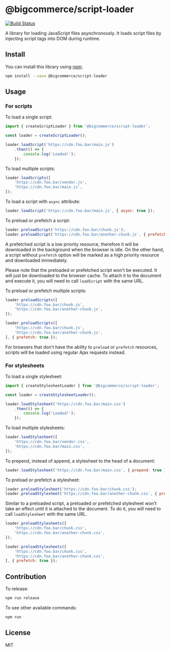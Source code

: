 # @bigcommerce/script-loader

[![Build Status](https://travis-ci.com/bigcommerce/script-loader-js.svg?token=pywwZy8zX1F5AzeQ9WpL&branch=master)](https://travis-ci.com/bigcommerce/script-loader-js)

A library for loading JavaScript files asynchronously. It loads script files by injecting script tags into DOM during runtime.

## Install

You can install this library using [npm](https://www.npmjs.com/get-npm).

```sh
npm install --save @bigcommerce/script-loader
```

## Usage

### For scripts

To load a single script:

```js
import { createScriptLoader } from '@bigcommerce/script-loader';

const loader = createScriptLoader();

loader.loadScript('https://cdn.foo.bar/main.js')
    .then(() => {
        console.log('Loaded!');
    });
```

To load multiple scripts:

```js
loader.loadScripts([
    'https://cdn.foo.bar/vendor.js',
    'https://cdn.foo.bar/main.js',
]);
```

To load a script with `async` attribute:

```js
loader.loadScript('https://cdn.foo.bar/main.js', { async: true });
```

To preload or prefetch a script:

```js
loader.preloadScript('https://cdn.foo.bar/chunk.js');
loader.preloadScript('https://cdn.foo.bar/another-chunk.js', { prefetch: true });
```

A prefetched script is a low priority resource, therefore it will be downloaded in the background when the browser is idle. On the other hand, a script without `prefetch` option will be marked as a high priority resource and downloaded immediately. 

Please note that the preloaded or prefetched script won't be executed. It will just be downloaded to the browser cache. To attach it to the document and execute it, you will need to call `loadScript` with the same URL.

To preload or prefetch multiple scripts:

```js
loader.preloadScripts([
    'https://cdn.foo.bar/chunk.js',
    'https://cdn.foo.bar/another-chunk.js',
]);

loader.preloadScripts([
    'https://cdn.foo.bar/chunk.js',
    'https://cdn.foo.bar/another-chunk.js',
], { prefetch: true });
```

For browsers that don't have the ability to `preload` or `prefetch` resources, scripts will be loaded using regular Ajax requests instead.

### For stylesheets

To load a single stylesheet:

```js
import { createStylesheetLoader } from '@bigcommerce/script-loader';

const loader = createStylesheetLoader();

loader.loadStylesheet('https://cdn.foo.bar/main.css')
    .then(() => {
        console.log('Loaded!');
    });
```

To load multiple stylesheets:

```js
loader.loadStylesheet([
    'https://cdn.foo.bar/vendor.css',
    'https://cdn.foo.bar/main.css',
]);
```

To prepend, instead of append, a stylesheet to the head of a document:

```js
loader.loadStylesheet('https://cdn.foo.bar/main.css', { prepend: true });
```

To preload or prefetch a stylesheet:

```js
loader.preloadStylesheet('https://cdn.foo.bar/chunk.css');
loader.preloadStylesheet('https://cdn.foo.bar/another-chunk.css', { prefetch: true });
```

Similar to a preloaded script, a preloaded or prefetched stylesheet won't take an effect until it is attached to the document. To do it, you will need to call `loadStylesheet` with the same URL.

```js
loader.preloadStylesheets([
    'https://cdn.foo.bar/chunk.css',
    'https://cdn.foo.bar/another-chunk.css',
]);

loader.preloadStylesheets([
    'https://cdn.foo.bar/chunk.css',
    'https://cdn.foo.bar/another-chunk.css',
], { prefetch: true });
```

## Contribution

To release:

```sh
npm run release
```

To see other available commands:

```sh
npm run
```

## License

MIT
